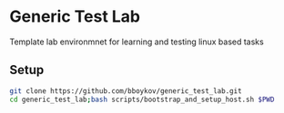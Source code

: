 # Generic Test Lab
Template lab environmnet for learning and testing linux based tasks

## Setup

~~~bash
git clone https://github.com/bboykov/generic_test_lab.git
cd generic_test_lab;bash scripts/bootstrap_and_setup_host.sh $PWD
~~~


